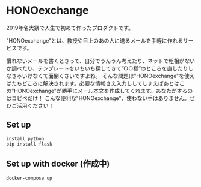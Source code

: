 # HONOexchange
2019年名大祭で人生で初めて作ったプロダクトです。

"HONOexchange"とは、教授や目上のあの人に送るメールを手軽に作れるサービスです。

慣れないメールを書くときって、自分でうんうん考えたり、ネットで粗相がないか調べたり、テンプレートをいちいち探してきて”○○様”のところを直したりしなきゃいけなくて面倒くさいですよね。
そんな問題は"HONOexchange"を使えばたちどころに解決されます。必要な情報さえ入力ししてしまえばあとはこの"HONOexchange"が勝手にメール本文を作成してくれます。あなたがするのはコピペだけ！
こんな便利な"HONOexchange"、使わない手はありません。ぜひご活用ください！

## Set up
```
install python
pip install flask
```

## Set up with docker (作成中)
```
docker-compose up
```
